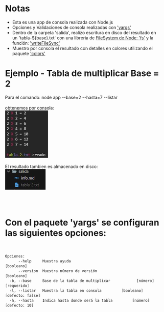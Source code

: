 # Notas
<ul>
    <li>Esta es una app de consola realizada con Node.js</li>
    <li>Opciones y Validaciones de consola realizadas con <a href="https://www.npmjs.com/package/yargs"> 'yargs'</a></li>
    <li>Dentro de la carpeta 'salida', realizo escritura en disco del resultado en un 'tabla-${base}.txt' con una libreria de <a href="https://nodejs.org/dist/latest-v14.x/docs/api/fs.html">FileSystem de Node: 'fs'</a> y la función: <a href="https://nodejs.org/dist/latest-v14.x/docs/api/fs.html#fs_fs_writefilesync_file_data_options">'writeFileSync'</a></li>
    <li>Muestro por consola el resultado con detalles en colores utilizando el paquete <a href="https://www.npmjs.com/package/colors"> 'colors'</a></li>
  </ul>
  
# Ejemplo - Tabla de multiplicar Base = 2
 <p>Para el comando: <bold>node app --base=2 --hasta=7 --listar </bold>
 <br>
 <br>
 obtenemos por consola:
 <br>
 <img src="./img/example_table_2.jpg" />
 <br>
 <br>
 El resultado tambien es almacenado en disco:
 <br>
 <img src="./img/almacenamiento_example_table_2.JPG" />
 <br>
 <br>
 </p>
<br>

#  Con el paquete 'yargs' se configuran las siguientes opciones:
<br>

```
Opciones:
      --help     Muestra ayuda                                        [booleano]
      --version  Muestra número de versión                            [booleano]
  -b, --base     Base de la tabla de multiplicar            [número] [requerido]
  -l, --listar   Muestra la tabla en consola         [booleano] [defecto: false]
  -h, --hasta    Indica hasta donde será la tabla         [número] [defecto: 10]
```
